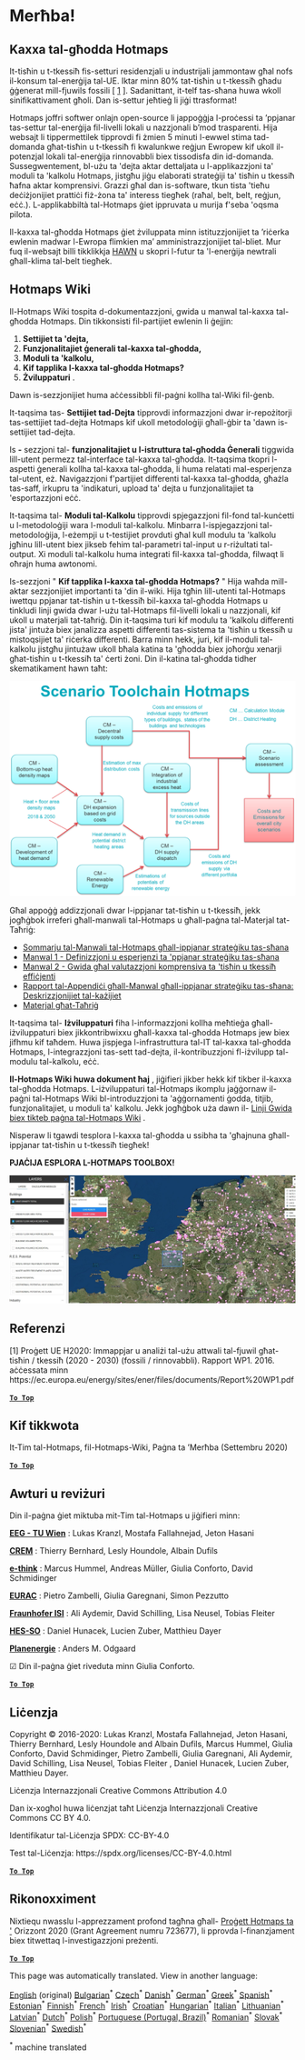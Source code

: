 <h1><a class="anchor" id="welcome!" href="#welcome!"><i class="fa fa-link"></i></a>Merħba!</h1><h2><a class="anchor" id="hotmaps-toolbox" href="#hotmaps-toolbox"><i class="fa fa-link"></i></a> Kaxxa tal-għodda Hotmaps</h2><p> It-tisħin u t-tkessiħ fis-setturi residenzjali u industrijali jammontaw għal nofs il-konsum tal-enerġija tal-UE. Iktar minn 80% tat-tisħin u t-tkessiħ għadu ġġenerat mill-fjuwils fossili [ <a href="#references">1</a> ]. Sadanittant, it-telf tas-sħana huwa wkoll sinifikattivament għoli. Dan is-settur jeħtieġ li jiġi ttrasformat!</p><p> Hotmaps joffri softwer onlajn open-source li jappoġġja l-proċessi ta ’ppjanar tas-settur tal-enerġija fil-livelli lokali u nazzjonali b’mod trasparenti. Hija websajt li tippermettilek tipprovdi fi żmien 5 minuti l-ewwel stima tad-domanda għat-tisħin u t-tkessiħ fi kwalunkwe reġjun Ewropew kif ukoll il-potenzjal lokali tal-enerġija rinnovabbli biex tissodisfa din id-domanda. Sussegwentement, bl-użu ta &#39;dejta aktar dettaljata u l-applikazzjoni ta&#39; moduli ta &#39;kalkolu Hotmaps, jistgħu jiġu elaborati strateġiji ta&#39; tisħin u tkessiħ ħafna aktar komprensivi. Grazzi għal dan is-software, tkun tista &#39;tieħu deċiżjonijiet prattiċi fiż-żona ta&#39; interess tiegħek (raħal, belt, belt, reġjun, eċċ.). L-applikabbiltà tal-Hotmaps ġiet ippruvata u murija f&#39;seba &#39;oqsma pilota.</p><p> Il-kaxxa tal-għodda Hotmaps ġiet żviluppata minn istituzzjonijiet ta ’riċerka ewlenin madwar l-Ewropa flimkien ma’ amministrazzjonijiet tal-bliet. Mur fuq il-websajt billi tikklikkja <a href="https://www.hotmaps.eu/map">HAWN</a> u skopri l-futur ta &#39;l-enerġija newtrali għall-klima tal-belt tiegħek.</p><h2><a class="anchor" id="hotmaps-wiki" href="#hotmaps-wiki"><i class="fa fa-link"></i></a> Hotmaps Wiki</h2><p> Il-Hotmaps Wiki tospita d-dokumentazzjoni, gwida u manwal tal-kaxxa tal-għodda Hotmaps. Din tikkonsisti fil-partijiet ewlenin li ġejjin:</p><ol><li> <strong>Settijiet ta &#39;dejta,</strong></li><li> <strong>Funzjonalitajiet ġenerali tal-kaxxa tal-għodda,</strong></li><li> <strong>Moduli ta &#39;kalkolu,</strong></li><li> <strong>Kif tapplika l-kaxxa tal-għodda Hotmaps?</strong></li><li> <strong>Żviluppaturi</strong> .</li></ol><p> Dawn is-sezzjonijiet huma aċċessibbli fil-paġni kollha tal-Wiki fil-ġenb.</p><p> It-taqsima tas- <strong>Settijiet tad-Dejta</strong> tipprovdi informazzjoni dwar ir-repożitorji tas-settijiet tad-dejta Hotmaps kif ukoll metodoloġiji għall-ġbir ta &#39;dawn is-settijiet tad-dejta.</p><p> Is <strong>-</strong> sezzjoni tal- <strong>funzjonalitajiet u l-istruttura tal-għodda Ġenerali</strong> tiggwida lill-utent permezz tal-interface tal-kaxxa tal-għodda. It-taqsima tkopri l-aspetti ġenerali kollha tal-kaxxa tal-għodda, li huma relatati mal-esperjenza tal-utent, eż. Navigazzjoni f&#39;partijiet differenti tal-kaxxa tal-għodda, għażla tas-saff, irkupru ta &#39;indikaturi, upload ta&#39; dejta u funzjonalitajiet ta &#39;esportazzjoni eċċ.</p><p> It-taqsima tal- <strong>Moduli tal-Kalkolu</strong> tipprovdi spjegazzjoni fil-fond tal-kunċetti u l-metodoloġiji wara l-moduli tal-kalkolu. Minbarra l-ispjegazzjoni tal-metodoloġija, l-eżempji u t-testijiet provduti għal kull modulu ta &#39;kalkolu jgħinu lill-utent biex jikseb fehim tal-parametri tal-input u r-riżultati tal-output. Xi moduli tal-kalkolu huma integrati fil-kaxxa tal-għodda, filwaqt li oħrajn huma awtonomi.</p><p> Is-sezzjoni &quot; <strong>Kif tapplika l-kaxxa tal-għodda Hotmaps?</strong> &quot; Hija waħda mill-aktar sezzjonijiet importanti ta &#39;din il-wiki. Hija tgħin lill-utenti tal-Hotmaps iwettqu ppjanar tat-tisħin u t-tkessiħ bil-kaxxa tal-għodda Hotmaps u tinkludi linji gwida dwar l-użu tal-Hotmaps fil-livelli lokali u nazzjonali, kif ukoll u materjali tat-taħriġ. Din it-taqsima turi kif modulu ta &#39;kalkolu differenti jista&#39; jintuża biex janalizza aspetti differenti tas-sistema ta &#39;tisħin u tkessiħ u mistoqsijiet ta&#39; riċerka differenti. Barra minn hekk, juri, kif il-moduli tal-kalkolu jistgħu jintużaw ukoll bħala katina ta &#39;għodda biex joħorġu xenarji għat-tisħin u t-tkessiħ ta&#39; ċerti żoni. Din il-katina tal-għodda tidher skematikament hawn taħt:</p><p align="center"><img alt="tpinġija" src="../images/Hotmaps_toolchain_2019-05-09.png" width="550"/></p><p> Għal appoġġ addizzjonali dwar l-ippjanar tat-tisħin u t-tkessiħ, jekk jogħġbok irreferi għall-manwali tal-Hotmaps u għall-paġna tal-Materjal tat-Taħriġ:</p><ul><li> <a href="https://www.hotmaps-project.eu/wp-content/uploads/2019/04/Summary-Hotmaps-Handbook.pdf">Sommarju tal-Manwali tal-Hotmaps għall-ippjanar strateġiku tas-sħana</a></li><li> <a href="https://vbn.aau.dk/da/publications/definition-amp-experiences-of-strategic-heat-planning">Manwal 1 - Definizzjoni u esperjenzi ta &#39;ppjanar strateġiku tas-sħana</a></li><li> <a href="https://vbn.aau.dk/da/publications/guidance-for-the-comprehensive-assessment-of-efficient-heating-an">Manwal 2 - Gwida għal valutazzjoni komprensiva ta &#39;tisħin u tkessiħ effiċjenti</a></li><li> <a href="https://vbn.aau.dk/da/publications/appendix-report-to-the-hotmaps-handbook-for-strategic-heat-planni">Rapport tal-Appendiċi għall-Manwal għall-ippjanar strateġiku tas-sħana: Deskrizzjonijiet tal-każijiet</a></li><li> <a href="https://wiki.hotmaps.hevs.ch/Training-Material">Materjal għat-Taħriġ</a></li></ul><p> It-taqsima tal- <strong>Iżviluppaturi</strong> fiha l-informazzjoni kollha meħtieġa għall-iżviluppaturi biex jikkontribwixxu għall-kaxxa tal-għodda Hotmaps jew biex jifhmu kif taħdem. Huwa jispjega l-infrastruttura tal-IT tal-kaxxa tal-għodda Hotmaps, l-integrazzjoni tas-sett tad-dejta, il-kontribuzzjoni fl-iżvilupp tal-modulu tal-kalkolu, eċċ.</p><p> <strong>Il-Hotmaps Wiki huwa dokument ħaj</strong> , jiġifieri jikber hekk kif tikber il-kaxxa tal-għodda Hotmaps. L-iżviluppaturi tal-Hotmaps ikomplu jaġġornaw il-paġni tal-Hotmaps Wiki bl-introduzzjoni ta &#39;aġġornamenti ġodda, titjib, funzjonalitajiet, u moduli ta&#39; kalkolu. Jekk jogħġbok uża dawn il- <a href="Guidelines-for-writing-a-Hotmaps-Wiki-page">Linji Gwida biex tikteb paġna tal-Hotmaps Wiki</a> .</p><p> Nisperaw li tgawdi tesplora l-kaxxa tal-għodda u ssibha ta &#39;għajnuna għall-ippjanar tat-tisħin u t-tkessiħ tiegħek!</p><p> <strong>PJAĊIJA ESPLORA L-HOTMAPS TOOLBOX!</strong></p><img alt="" src="../images/Hotmaps_test.JPG"/><h2><a class="anchor" id="references" href="#references"><i class="fa fa-link"></i></a> Referenzi</h2><p> [1] Proġett UE H2020: Immappjar u analiżi tal-użu attwali tal-fjuwil għat-tisħin / tkessiħ (2020 - 2030) (fossili / rinnovabbli). Rapport WP1. 2016. aċċessata minn https://ec.europa.eu/energy/sites/ener/files/documents/Report%20WP1.pdf</p><p><ins> <code><strong><a href="#hotmaps-toolbox">To Top</a></strong></code></ins></p><h2><a class="anchor" id="how-to-cite" href="#how-to-cite"><i class="fa fa-link"></i></a> Kif tikkwota</h2><p> It-Tim tal-Hotmaps, fil-Hotmaps-Wiki, Paġna ta ’Merħba (Settembru 2020)</p><p><ins> <code><strong><a href="#hotmaps-toolbox">To Top</a></strong></code></ins></p><h2><a class="anchor" id="authors-and-reviewers" href="#authors-and-reviewers"><i class="fa fa-link"></i></a> Awturi u reviżuri</h2><p> Din il-paġna ġiet miktuba mit-Tim tal-Hotmaps u jiġifieri minn:</p><p> <strong><a href="https://eeg.tuwien.ac.at/">EEG - TU Wien</a></strong> : Lukas Kranzl, Mostafa Fallahnejad, Jeton Hasani</p><p> <strong><a href="https://www.crem.ch/">CREM</a></strong> : Thierry Bernhard, Lesly Houndole, Albain Dufils</p><p> <strong><a href="https://e-think.ac.at">e-think</a></strong> : Marcus Hummel, Andreas Müller, Giulia Conforto, David Schmidinger</p><p> <strong><a href="http://www.eurac.edu">EURAC</a></strong> : Pietro Zambelli, Giulia Garegnani, Simon Pezzutto</p><p> <strong><a href="https://isi.fraunhofer.de/">Fraunhofer ISI</a></strong> : Ali Aydemir, David Schilling, Lisa Neusel, Tobias Fleiter</p><p> <strong><a href="https://www.hevs.ch">HES-SO</a></strong> : Daniel Hunacek, Lucien Zuber, Matthieu Dayer</p><p> <strong><a href="https://planenergi.dk/">Planenergie</a></strong> : Anders M. Odgaard</p><p> ☑ Din il-paġna ġiet riveduta minn Giulia Conforto.</p><p> <a href="#table-of-contents"><strong><code>To Top</code></strong></a></p><h2><a class="anchor" id="license" href="#license"><i class="fa fa-link"></i></a> Liċenzja</h2><p> Copyright © 2016-2020: Lukas Kranzl, Mostafa Fallahnejad, Jeton Hasani, Thierry Bernhard, Lesly Houndole and Albain Dufils, Marcus Hummel, Giulia Conforto, David Schmidinger, Pietro Zambelli, Giulia Garegnani, Ali Aydemir, David Schilling, Lisa Neusel, Tobias Fleiter , Daniel Hunacek, Lucien Zuber, Matthieu Dayer.</p><p> Liċenzja Internazzjonali Creative Commons Attribution 4.0</p><p> Dan ix-xogħol huwa liċenzjat taħt Liċenzja Internazzjonali Creative Commons CC BY 4.0.</p><p> Identifikatur tal-Liċenzja SPDX: CC-BY-4.0</p><p> Test tal-Liċenzja: https://spdx.org/licenses/CC-BY-4.0.html</p><p><ins> <code><strong><a href="#hotmaps-toolbox">To Top</a></strong></code></ins></p><h2><a class="anchor" id="acknowledgement" href="#acknowledgement"><i class="fa fa-link"></i></a> Rikonoxximent</h2><p> Nixtiequ nwasslu l-apprezzament profond tagħna għall- <a href="https://www.hotmaps-project.eu">Proġett Hotmaps ta &#39;</a> Orizzont 2020 (Grant Agreement numru 723677), li pprovda l-finanzjament biex titwettaq l-investigazzjoni preżenti.</p><p><ins> <code><strong><a href="#hotmaps-toolbox">To Top</a></strong></code></ins></p>
<!--- THIS IS A SUPER UNIQUE IDENTIFIER -->

This page was automatically translated. View in another language:

[English](../en/Home) (original) [Bulgarian](../bg/Home)<sup>\*</sup> [Czech](../cs/Home)<sup>\*</sup> [Danish](../da/Home)<sup>\*</sup> [German](../de/Home)<sup>\*</sup> [Greek](../el/Home)<sup>\*</sup> [Spanish](../es/Home)<sup>\*</sup> [Estonian](../et/Home)<sup>\*</sup> [Finnish](../fi/Home)<sup>\*</sup> [French](../fr/Home)<sup>\*</sup> [Irish](../ga/Home)<sup>\*</sup> [Croatian](../hr/Home)<sup>\*</sup> [Hungarian](../hu/Home)<sup>\*</sup> [Italian](../it/Home)<sup>\*</sup> [Lithuanian](../lt/Home)<sup>\*</sup> [Latvian](../lv/Home)<sup>\*</sup>  [Dutch](../nl/Home)<sup>\*</sup> [Polish](../pl/Home)<sup>\*</sup> [Portuguese (Portugal, Brazil)](../pt/Home)<sup>\*</sup> [Romanian](../ro/Home)<sup>\*</sup> [Slovak](../sk/Home)<sup>\*</sup> [Slovenian](../sl/Home)<sup>\*</sup> [Swedish](../sv/Home)<sup>\*</sup> 

<sup>\*</sup> machine translated
